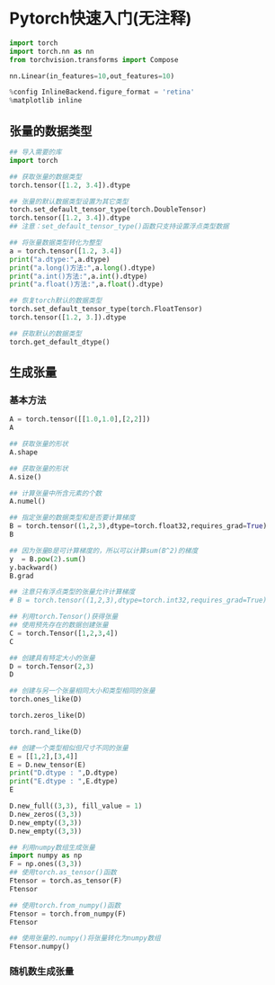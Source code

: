 # Pytorch快速入门(无注释)

```python
import torch
import torch.nn as nn
from torchvision.transforms import Compose
```


```python
nn.Linear(in_features=10,out_features=10)
```

```python
%config InlineBackend.figure_format = 'retina'
%matplotlib inline
```
## 张量的数据类型
```python
## 导入需要的库
import torch
```

```python
## 获取张量的数据类型
torch.tensor([1.2, 3.4]).dtype
```

```python
## 张量的默认数据类型设置为其它类型
torch.set_default_tensor_type(torch.DoubleTensor)
torch.tensor([1.2, 3.4]).dtype
## 注意：set_default_tensor_type()函数只支持设置浮点类型数据
```

```python
## 将张量数据类型转化为整型
a = torch.tensor([1.2, 3.4])
print("a.dtype:",a.dtype)
print("a.long()方法:",a.long().dtype)
print("a.int()方法:",a.int().dtype)
print("a.float()方法:",a.float().dtype)
```

```python
## 恢复torch默认的数据类型
torch.set_default_tensor_type(torch.FloatTensor)
torch.tensor([1.2, 3.]).dtype
```

```python
## 获取默认的数据类型
torch.get_default_dtype()
```
## 生成张量
### 基本方法
```python
A = torch.tensor([[1.0,1.0],[2,2]])
A
```

```python
## 获取张量的形状
A.shape
```

```python
## 获取张量的形状
A.size()
```

```python
## 计算张量中所含元素的个数
A.numel()
```

```python
## 指定张量的数据类型和是否要计算梯度
B = torch.tensor((1,2,3),dtype=torch.float32,requires_grad=True)
B
```

```python
## 因为张量B是可计算梯度的，所以可以计算sum(B^2)的梯度
y  = B.pow(2).sum()
y.backward()
B.grad
```

```python
## 注意只有浮点类型的张量允许计算梯度
# B = torch.tensor((1,2,3),dtype=torch.int32,requires_grad=True)
```

```python
## 利用torch.Tensor()获得张量
## 使用预先存在的数据创建张量
C = torch.Tensor([1,2,3,4])
C
```

```python
## 创建具有特定大小的张量
D = torch.Tensor(2,3)
D
```

```python
## 创建与另一个张量相同大小和类型相同的张量
torch.ones_like(D)
```

```python
torch.zeros_like(D)
```

```python
torch.rand_like(D)
```

```python
## 创建一个类型相似但尺寸不同的张量
E = [[1,2],[3,4]]
E = D.new_tensor(E)
print("D.dtype : ",D.dtype)
print("E.dtype : ",E.dtype)
E
```

```python
D.new_full((3,3), fill_value = 1)
D.new_zeros((3,3))
D.new_empty((3,3))
D.new_empty((3,3))
```

```python
## 利用numpy数组生成张量
import numpy as np
F = np.ones((3,3))
## 使用torch.as_tensor()函数
Ftensor = torch.as_tensor(F)
Ftensor
```

```python
## 使用torch.from_numpy()函数
Ftensor = torch.from_numpy(F)
Ftensor
```

```python
## 使用张量的.numpy()将张量转化为numpy数组
Ftensor.numpy()
```
### 随机数生成张量
```python

```

```python

```

```python

```




